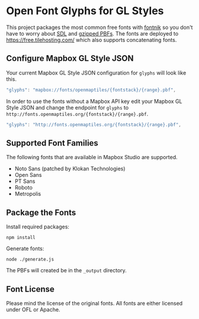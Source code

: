# Open Font Glyphs for GL Styles

This project packages the most common free fonts with
[fontnik](https://github.com/mapbox/fontnik) so you don't have to
worry about [SDL](https://www.mapbox.com/blog/text-signed-distance-fields/)
and [gzipped PBFs](https://github.com/mapbox/mapbox-gl-js/issues/830).
The fonts are deployed to <https://free.tilehosting.com/> which also supports concatenating fonts.

## Configure Mapbox GL Style JSON

Your current Mapbox GL Style JSON configuration for `glyphs` will look like this.

```javascript
"glyphs": "mapbox://fonts/openmaptiles/{fontstack}/{range}.pbf",
```

In order to use the fonts without a Mapbox API key edit your Mapbox GL Style JSON and change the endpoint for `glyphs` to `http://fonts.openmaptiles.org/{fontstack}/{range}.pbf`.

```javascript
"glyphs": "http://fonts.openmaptiles.org/{fontstack}/{range}.pbf",
```

## Supported Font Families

The following fonts that are available in Mapbox Studio are supported.

* Noto Sans (patched by Klokan Technologies)
* Open Sans
* PT Sans
* Roboto
* Metropolis

## Package the Fonts

Install required packages:

```
npm install
```

Generate fonts:

```
node ./generate.js
```

The PBFs will created be in the `_output` directory.

## Font License

Please mind the license of the original fonts.
All fonts are either licensed under OFL or Apache.
